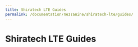 ```yaml
---
title: Shiratech LTE Guides
permalink: /documentation/mezzanine/shiratech-lte/guides/
---
```

# Shiratech LTE Guides
